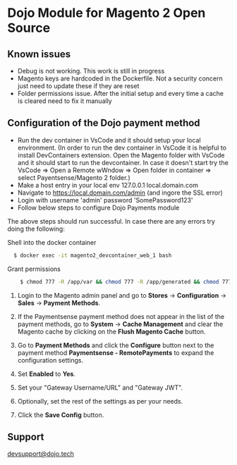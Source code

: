 Dojo Module for Magento 2 Open Source
=====================================

Known issues
-------
* Debug is not working. This work is still in progress
* Magento keys are hardcoded in the Dockerfile. Not a security concern just need to update these if they are reset
* Folder permissions issue. After the initial setup and every time a cache is cleared need to fix it manually
 

Configuration of the Dojo payment method
----------------------------------------
* Run the dev container in VsCode and it should setup your local environment.
(In order to run the dev container in VsCode it is helpful to install DevContainers extension. Open the Magento folder with VsCode and it should start to run the devcontainer. In case it doesn't start try the VsCode => Open a Remote wWndow => Open folder in container => select Payentsense/Magento 2 folder.)
* Make a host entry in your local env 127.0.0.1 local.domain.com
* Navigate to https://local.domain.com/admin (and ingore the SSL error)
* Login with username 'admin' password 'SomePassword123'
* Follow below steps to configure Dojo Payments module

The above steps should run successful. In case there are any errors try doing the following:

Shell into the docker container
  ```sh
    $ docker exec -it magento2_devcontainer_web_1 bash
```
Grant permissions 
```sh
    $ chmod 777 -R /app/var && chmod 777 -R /app/generated && chmod 777 -R /app/app && chmod 777 -R /app/pub
```

1. Login to the Magento admin panel and go to **Stores** -> **Configuration** -> **Sales** -> **Payment Methods**.

2. If the Paymentsense payment method does not appear in the list of the payment methods, go to
   **System** -> **Cache Management** and clear the Magento cache by clicking on the **Flush Magento Cache** button.

3. Go to **Payment Methods** and click the **Configure** button next to the payment method **Paymentsense - RemotePayments** to expand the configuration settings.

4. Set **Enabled** to **Yes**.

5. Set your "Gateway Username/URL" and "Gateway JWT".

6. Optionally, set the rest of the settings as per your needs.

7. Click the **Save Config** button.

Support
-------

[devsupport@dojo.tech](mailto:devsupport@dojo.tech)

